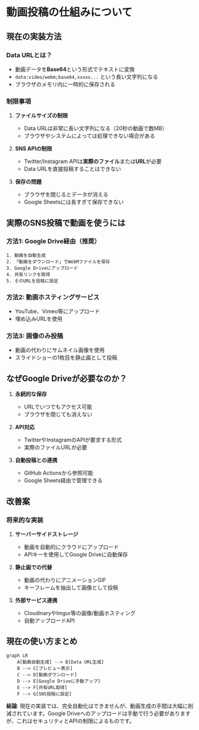 # 動画投稿の仕組みについて

## 現在の実装方法

### Data URLとは？
- 動画データを**Base64**という形式でテキストに変換
- `data:video/webm;base64,xxxxx...` という長い文字列になる
- ブラウザのメモリ内に一時的に保存される

### 制限事項
1. **ファイルサイズの制限**
   - Data URLは非常に長い文字列になる（20秒の動画で数MB）
   - ブラウザやシステムによっては処理できない場合がある

2. **SNS APIの制限**
   - Twitter/Instagram APIは**実際のファイル**または**URL**が必要
   - Data URLを直接投稿することはできない

3. **保存の問題**
   - ブラウザを閉じるとデータが消える
   - Google Sheetsには長すぎて保存できない

## 実際のSNS投稿で動画を使うには

### 方法1: Google Drive経由（推奨）
```
1. 動画を自動生成
2. 「動画をダウンロード」でWebMファイルを保存
3. Google Driveにアップロード
4. 共有リンクを取得
5. そのURLを投稿に設定
```

### 方法2: 動画ホスティングサービス
- YouTube、Vimeo等にアップロード
- 埋め込みURLを使用

### 方法3: 画像のみ投稿
- 動画の代わりにサムネイル画像を使用
- スライドショーの1枚目を静止画として投稿

## なぜGoogle Driveが必要なのか？

1. **永続的な保存**
   - URLでいつでもアクセス可能
   - ブラウザを閉じても消えない

2. **API対応**
   - TwitterやInstagramのAPIが要求する形式
   - 実際のファイルURLが必要

3. **自動投稿との連携**
   - GitHub Actionsから参照可能
   - Google Sheets経由で管理できる

## 改善案

### 将来的な実装
1. **サーバーサイドストレージ**
   - 動画を自動的にクラウドにアップロード
   - APIキーを使用してGoogle Driveに自動保存

2. **静止画での代替**
   - 動画の代わりにアニメーションGIF
   - キーフレームを抽出して画像として投稿

3. **外部サービス連携**
   - CloudinaryやImgur等の画像/動画ホスティング
   - 自動アップロードAPI

## 現在の使い方まとめ

```mermaid
graph LR
    A[動画自動生成] --> B[Data URL生成]
    B --> C[プレビュー表示]
    C --> D[動画ダウンロード]
    D --> E[Google Driveに手動アップ]
    E --> F[共有URL取得]
    F --> G[SNS投稿に設定]
```

**結論**: 現在の実装では、完全自動化はできませんが、動画生成の手間は大幅に削減されています。Google Driveへのアップロードは手動で行う必要がありますが、これはセキュリティとAPIの制限によるものです。